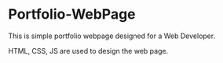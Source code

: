 # Portfolio-WebPage
This is simple portfolio webpage designed for a Web Developer.

HTML, CSS, JS are used to design the web page.
